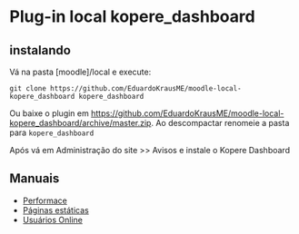 # Plug-in local kopere_dashboard

## instalando

Vá na pasta [moodle]/local e execute:

```
git clone https://github.com/EduardoKrausME/moodle-local-kopere_dashboard kopere_dashboard
```

Ou baixe o plugin em https://github.com/EduardoKrausME/moodle-local-kopere_dashboard/archive/master.zip. Ao descompactar renomeie a pasta para ``kopere_dashboard``

Após vá em Administração do site >> Avisos e instale o Kopere Dashboard

## Manuais

* [Performace](https://github.com/EduardoKrausME/moodle-local-kopere_dashboard/wiki/Performace)
* [Páginas estáticas](https://github.com/EduardoKrausME/moodle-local-kopere_dashboard/wiki/P%C3%A1ginas-est%C3%A1ticas)
* [Usuários Online](https://github.com/EduardoKrausME/moodle-local-kopere_dashboard/wiki/Usu%C3%A1rios-Online)
